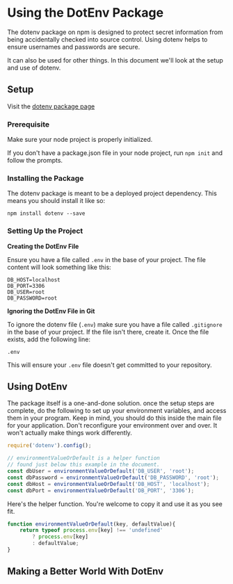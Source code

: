 # Using the DotEnv Package #

The dotenv package on npm is designed to protect secret information from being accidentally checked into source control. Using dotenv helps to ensure usernames and passwords are secure.

It can also be used for other things. In this document we'll look at the setup and use of dotenv.

## Setup ##

Visit the [dotenv package page](https://www.npmjs.com/package/dotenv)

### Prerequisite ###

Make sure your node project is properly initialized.

If you don't have a package.json file in your node project, run `npm init` and follow the prompts.

### Installing the Package ###

The dotenv package is meant to be a deployed project dependency. This means you should install it like so:

`npm install dotenv --save`

### Setting Up the Project ###

**Creating the DotEnv File**

Ensure you have a file called `.env` in the base of your project. The file content will look something like this:

```
DB_HOST=localhost
DB_PORT=3306
DB_USER=root
DB_PASSWORD=root
```

**Ignoring the DotEnv File in Git**

To ignore the dotenv file (`.env`) make sure you have a file called `.gitignore` in the base of your project.  If the file isn't there, create it. Once the file exists, add the following line:

```
.env
```

This will ensure your `.env` file doesn't get committed to your repository.

## Using DotEnv ##

The package itself is a one-and-done solution. once the setup steps are complete, do the following to set up your environment variables, and access them in your program. Keep in mind, you should do this inside the main file for your application. Don't reconfigure your environment over and over. It won't actually make things work differently.


```javascript
require('dotenv').config();

// environmentValueOrDefault is a helper function 
// found just below this example in the document.
const dbUser = environmentValueOrDefault('DB_USER', 'root');
const dbPassword = environmentValueOrDefault('DB_PASSWORD', 'root');
const dbHost = environmentValueOrDefault('DB_HOST', 'localhost');
const dbPort = environmentValueOrDefault('DB_PORT', '3306');

```

Here's the helper function. You're welcome to copy it and use it as you see fit.

```javascript
function environmentValueOrDefault(key, defaultValue){
    return typeof process.env[key] !== 'undefined'
        ? process.env[key]
        : defaultValue;
}
```

## Making a Better World With DotEnv ##
